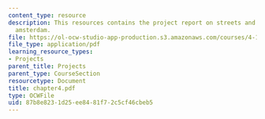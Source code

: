 ```yaml
---
content_type: resource
description: This resources contains the project report on streets and squares in
  amsterdam.
file: https://ol-ocw-studio-app-production.s3.amazonaws.com/courses/4-175-case-studies-in-city-form-fall-2005/87b8e8231d25ee8481f72c5cf46cbeb5_chapter4.pdf
file_type: application/pdf
learning_resource_types:
- Projects
parent_title: Projects
parent_type: CourseSection
resourcetype: Document
title: chapter4.pdf
type: OCWFile
uid: 87b8e823-1d25-ee84-81f7-2c5cf46cbeb5
---
```

